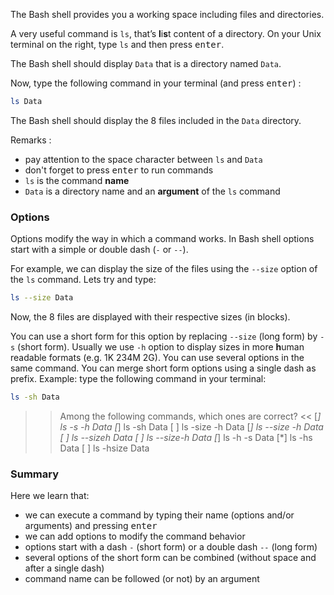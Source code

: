 The Bash shell provides you a working space including files and directories.

A very useful command is `ls`, that’s **l**i**s**t content of a directory.
On your Unix terminal on the right, type `ls` and then press <kbd>enter</kbd>.

The Bash shell should display `Data` that is a directory named `Data`.

Now, type the following command in your terminal (and press <kbd>enter</kbd>) :

```bash
ls Data
```

The Bash shell should display the 8 files included in the `Data` directory.

Remarks : 
* pay attention to the space character between `ls` and `Data`
* don't forget to press <kbd>enter</kbd> to run commands
* `ls` is the command **name**
* `Data` is a directory name and an **argument** of the `ls` command

### Options

Options modify the way in which a command works.
In Bash shell options start with a simple or double dash (`-` or `--`).

For example, we can display the size of the files using the `--size` option of the `ls` command. 
Lets try and type: 

```bash
ls --size Data
```

Now, the 8 files are displayed with their respective sizes (in blocks). 

You can use a short form for this option by replacing `--size` (long form) by `-s` (short form).
Usually we use `-h` option to display sizes in more **h**uman readable formats (e.g. 1K 234M 2G). 
You can use several options in the same command.
You can merge short form options using a single dash as prefix.
Example: type the following command in your terminal:

```bash
ls -sh Data
```

>> Among the following commands, which ones are correct? <<
[*] ls -s -h Data
[*] ls -sh Data
[ ] ls -size -h Data
[*] ls --size -h Data
[ ] ls --sizeh Data
[ ] ls --size-h Data
[*] ls -h -s Data
[*] ls -hs Data
[ ] ls -hsize Data


### Summary

Here we learn that:
- we can execute a command by typing their name (options and/or arguments) and pressing <kbd>enter</kbd>
- we can add options to modify the command behavior
- options start with a dash `-` (short form) or a double dash `--` (long form)
- several options of the short form can be combined (without space and after a single dash)
- command name can be followed (or not) by an argument

